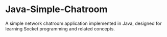 # Java-Simple-Chatroom
A simple network chatroom application implemented in Java, designed for learning Socket programming and related concepts.
